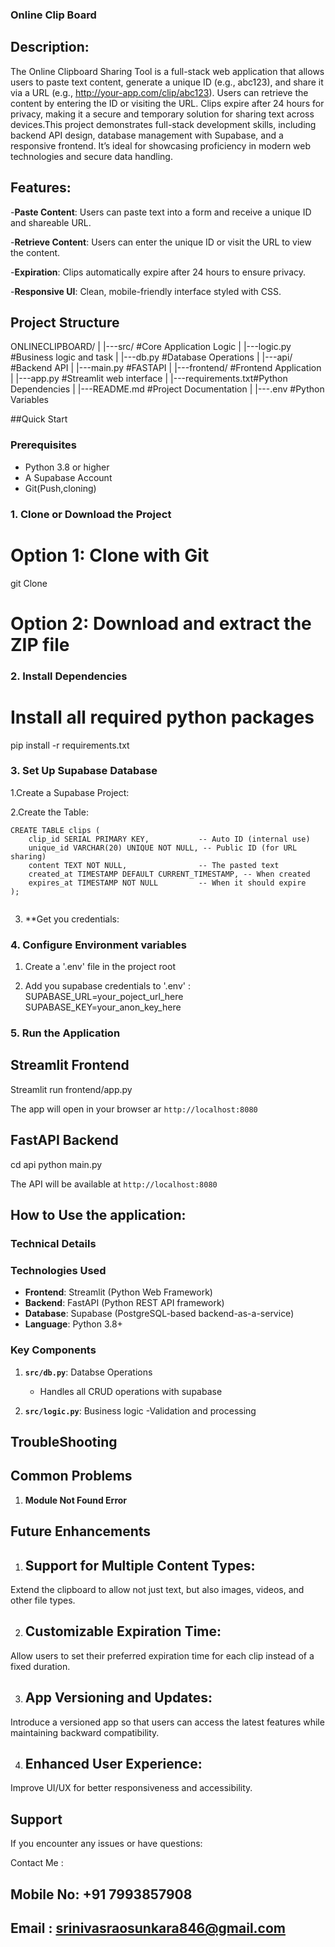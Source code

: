### Online Clip Board

## Description:
The Online Clipboard Sharing Tool is a full-stack web application that allows users to paste text content, generate a unique ID (e.g., abc123), and share it via a URL (e.g., http://your-app.com/clip/abc123). Users can retrieve the content by entering the ID or visiting the URL. Clips expire after 24 hours for privacy, making it a secure and temporary solution for sharing text across devices.This project demonstrates full-stack development skills, including backend API design, database management with Supabase, and a responsive frontend. It’s ideal for showcasing proficiency in modern web technologies and secure data handling.

## Features:
-**Paste Content**: Users can paste text into a form and receive a unique ID and shareable URL.

-**Retrieve Content**: Users can enter the unique ID or visit the URL to view the content.

-**Expiration**: Clips automatically expire after 24 hours to ensure privacy.

-**Responsive UI**: Clean, mobile-friendly interface styled with CSS.

## Project Structure

ONLINECLIPBOARD/
    |
    |---src/            #Core Application Logic
    |   |---logic.py    #Business logic and task
    |   |---db.py       #Database Operations
    |
    |---api/            #Backend API
    |    |---main.py    #FASTAPI
    |
    |---frontend/       #Frontend Application
    |   |---app.py      #Streamlit web interface
    |
    |---requirements.txt#Python Dependencies
    |
    |---README.md       #Project Documentation
    |
    |---.env            #Python Variables

##Quick Start


### Prerequisites

- Python 3.8 or higher
- A Supabase Account
- Git(Push,cloning)

### 1. Clone or Download the Project

# Option 1: Clone with Git
git Clone <repository-url>

# Option 2: Download and extract the ZIP file

### 2. Install Dependencies

# Install all required python packages
pip install -r requirements.txt

### 3. Set Up Supabase Database

1.Create a Supabase Project:

2.Create the Table:

```
CREATE TABLE clips (
    clip_id SERIAL PRIMARY KEY,           -- Auto ID (internal use)
    unique_id VARCHAR(20) UNIQUE NOT NULL, -- Public ID (for URL sharing)
    content TEXT NOT NULL,                -- The pasted text
    created_at TIMESTAMP DEFAULT CURRENT_TIMESTAMP, -- When created
    expires_at TIMESTAMP NOT NULL         -- When it should expire
);


```

3. **Get you credentials:

### 4. Configure Environment variables

1. Create a '.env' file in the project root

2. Add you supabase credentials to '.env' :
SUPABASE_URL=your_poject_url_here
SUPABASE_KEY=your_anon_key_here

### 5. Run the Application

## Streamlit Frontend
Streamlit run frontend/app.py

The app will open in your browser ar `http://localhost:8080`

## FastAPI Backend

cd api
python main.py

The API will be available at `http://localhost:8080`

## How to Use the application:


### Technical Details

### Technologies Used

- **Frontend**: Streamlit (Python Web Framework)
- **Backend**: FastAPI (Python REST API framework)
- **Database**: Supabase (PostgreSQL-based backend-as-a-service)
- **Language**: Python 3.8+

### Key Components

1. **`src/db.py`**: Databse Operations
    - Handles all CRUD operations with supabase

2. **`src/logic.py`**: Business logic 
    -Validation and processing

## TroubleShooting


## Common Problems
1. **Module Not Found Error**

## Future Enhancements

1. ## Support for Multiple Content Types:

Extend the clipboard to allow not just text, but also images, videos, and other file types.

2. ## Customizable Expiration Time:

Allow users to set their preferred expiration time for each clip instead of a fixed duration.

3. ## App Versioning and Updates:

Introduce a versioned app so that users can access the latest features while maintaining backward compatibility.

4. ## Enhanced User Experience:

Improve UI/UX for better responsiveness and accessibility.

## Support

If you encounter any issues or have questions:

Contact Me : 
## Mobile No: +91 7993857908
## Email : srinivasraosunkara846@gmail.com